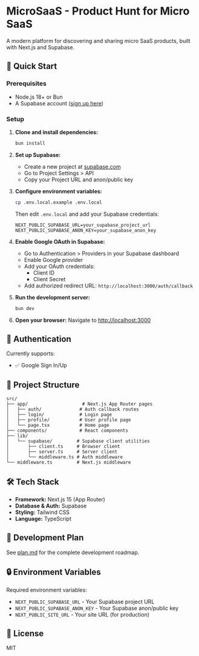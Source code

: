 # MicroSaaS - Product Hunt for Micro SaaS

A modern platform for discovering and sharing micro SaaS products, built with Next.js and Supabase.

## 🚀 Quick Start

### Prerequisites

- Node.js 18+ or Bun
- A Supabase account ([sign up here](https://supabase.com))

### Setup

1. **Clone and install dependencies:**
   ```bash
   bun install
   ```

2. **Set up Supabase:**
   - Create a new project at [supabase.com](https://supabase.com)
   - Go to Project Settings > API
   - Copy your Project URL and anon/public key

3. **Configure environment variables:**
   ```bash
   cp .env.local.example .env.local
   ```
   
   Then edit `.env.local` and add your Supabase credentials:
   ```
   NEXT_PUBLIC_SUPABASE_URL=your_supabase_project_url
   NEXT_PUBLIC_SUPABASE_ANON_KEY=your_supabase_anon_key
   ```

4. **Enable Google OAuth in Supabase:**
   - Go to Authentication > Providers in your Supabase dashboard
   - Enable Google provider
   - Add your OAuth credentials:
     - Client ID
     - Client Secret
   - Add authorized redirect URL: `http://localhost:3000/auth/callback`

5. **Run the development server:**
   ```bash
   bun dev
   ```

6. **Open your browser:**
   Navigate to [http://localhost:3000](http://localhost:3000)

## 🔐 Authentication

Currently supports:
- ✅ Google Sign In/Up

## 📁 Project Structure

```
src/
├── app/                    # Next.js App Router pages
│   ├── auth/              # Auth callback routes
│   ├── login/             # Login page
│   ├── profile/           # User profile page
│   └── page.tsx           # Home page
├── components/            # React components
├── lib/
│   └── supabase/         # Supabase client utilities
│       ├── client.ts     # Browser client
│       ├── server.ts     # Server client
│       └── middleware.ts # Auth middleware
└── middleware.ts         # Next.js middleware
```

## 🛠️ Tech Stack

- **Framework:** Next.js 15 (App Router)
- **Database & Auth:** Supabase
- **Styling:** Tailwind CSS
- **Language:** TypeScript

## 📝 Development Plan

See [plan.md](./plan.md) for the complete development roadmap.

## 🔒 Environment Variables

Required environment variables:

- `NEXT_PUBLIC_SUPABASE_URL` - Your Supabase project URL
- `NEXT_PUBLIC_SUPABASE_ANON_KEY` - Your Supabase anon/public key
- `NEXT_PUBLIC_SITE_URL` - Your site URL (for production)

## 📄 License

MIT
